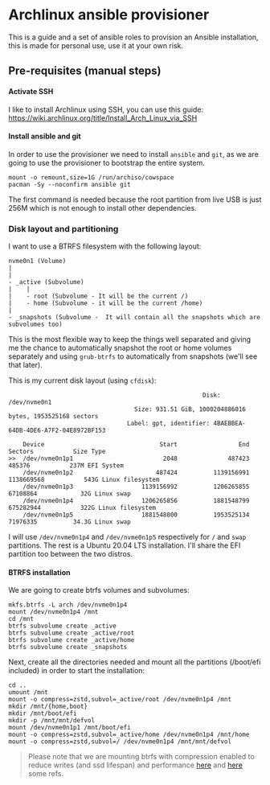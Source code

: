 # Archlinux ansible provisioner

This is a guide and a set of ansible roles to provision an Ansible
installation, this is made for personal use, use it at your own risk.

## Pre-requisites (manual steps)


#### Activate SSH

I like to install Archlinux using SSH, you can use this guide: https://wiki.archlinux.org/title/Install_Arch_Linux_via_SSH

#### Install ansible and git

In order to use the provisioner we need to install `ansible` and `git`, as we are going 
to use the provisioner to bootstrap the entire system.

```
mount -o remount,size=1G /run/archiso/cowspace
pacman -Sy --noconfirm ansible git
```

The first command is needed because the root partition from live USB is just
256M which is not enough to install other dependencies.

### Disk layout and partitioning

I want to use a BTRFS filesystem with the following layout:

```
nvme0n1 (Volume)
|
|
- _active (Subvolume)
|    |
|    - root (Subvolume - It will be the current /)
|    - home (Subvolume - it will be the current /home)
|
- _snapshots (Subvolume -  It will contain all the snapshots which are subvolumes too)
```
This is the most flexible way to keep the things well separated and giving me the chance
to automatically snapshot the root or home volumes separately and using `grub-btrfs` 
to automatically from snapshots (we'll see that later).

This is my current disk layout (using `cfdisk`):

```
                                                      Disk: /dev/nvme0n1
                                   Size: 931.51 GiB, 1000204886016 bytes, 1953525168 sectors
                                 Label: gpt, identifier: 4BAEBBEA-64DB-4DE6-A7F2-04E8972BF153

    Device                                Start                 End             Sectors           Size Type
>>  /dev/nvme0n1p1                         2048              487423              485376           237M EFI System              
    /dev/nvme0n1p2                       487424          1139156991          1138669568           543G Linux filesystem
    /dev/nvme0n1p3                   1139156992          1206265855            67108864            32G Linux swap
    /dev/nvme0n1p4                   1206265856          1881548799           675282944           322G Linux filesystem
    /dev/nvme0n1p5                   1881548800          1953525134            71976335          34.3G Linux swap
```

I will use `/dev/nvme0n1p4` and `/dev/nvme0n1p5` respectively for `/` and `swap` partitions.
The rest is a Ubuntu 20.04 LTS installation. I'll share the EFI partition too between the two distros.

#### BTRFS installation

We are going to create btrfs volumes and subvolumes:

```
mkfs.btrfs -L arch /dev/nvme0n1p4
mount /dev/nvme0n1p4 /mnt
cd /mnt
btrfs subvolume create _active
btrfs subvolume create _active/root
btrfs subvolume create _active/home
btrfs subvolume create _snapshots
```

Next, create all the directories needed and mount all the partitions (/boot/efi included) in order to start the installation:

```
cd ..
umount /mnt
mount -o compress=zstd,subvol=_active/root /dev/nvme0n1p4 /mnt
mkdir /mnt/{home,boot}
mkdir /mnt/boot/efi
mkdir -p /mnt/mnt/defvol
mount /dev/nvme0n1p1 /mnt/boot/efi
mount -o compress=zstd,subvol=_active/home /dev/nvme0n1p4 /mnt/home
mount -o compress=zstd,subvol=/ /dev/nvme0n1p4 /mnt/mnt/defvol
```
> Please note that we are mounting btrfs with compression enabled to reduce writes (and ssd lifespan) 
and performance [here](https://wiki.archlinux.org/title/btrfs#Compression) and [here](https://fedoraproject.org/wiki/Changes/BtrfsByDefault#Compression) some refs.

### 


